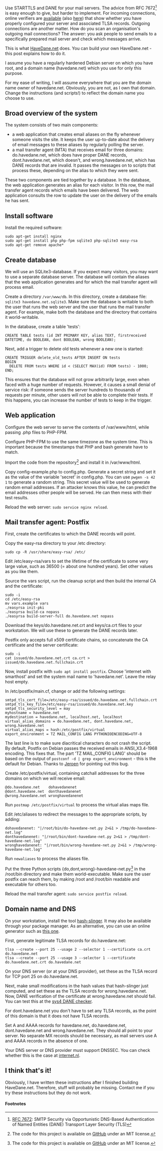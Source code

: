Use STARTTLS and DANE for your mail servers. The advice from RFC 7672[^1] is easy enough to give, but harder to implement. For incoming connections, online verifiers are [available](https://en.internet.nl/) (also [here](https://dane.sys4.de/)) that show whether you have properly configured your server and associated TLSA records. Outgoing connections are another matter. How do you scan an organisation's outgoing mail connections? The answer: you ask people to send emails to a specifically prepared mail server and check which messages arrive.

This is what [HaveDane.net](https://havedane.net) does. You can build your own HaveDane.net - this post explains how to do it.

I assume you have a regularly hardened Debian server on which you have root, and a domain name (havedane.net) which you use for only this purpose.

For my ease of writing, I will assume everywhere that you are the domain name owner of havedane.net. Obviously, you are not, as I own that domain. Change the instructions (and scripts!) to reflect the domain name you choose to use.

## Broad overview of the system

The system consists of two main components:

* a web application that creates email aliases on the fly whenever someone visits the site. It keeps the user up-to-date about the delivery of email messages to these aliases by regularly polling the server.
* a mail transfer agent (MTA) that receives email for three domains: do.havedane.net, which does have proper DANE records, dont.havedane.net, which doesn't, and wrong.havedane.net, which has DANE records that are invalid. It passes the messages on to scripts that process these, depending on the alias to which they were sent.

These two components are tied together by a database. In the database, the web application generates an alias for each visitor. In this row, the mail transfer agent records which emails have been delivered. The web application consults the row to update the user on the delivery of the emails he has sent.

## Install software

Install the required software:

    sudo apt-get install nginx
    sudo apt-get install php php-fpm sqlite3 php-sqlite3 easy-rsa
    sudo apt-get remove apache*

## Create database

We will use an SQLite3-database. If you expect many visitors, you may want to use a separate database server. The database will contain the aliases that the web application generates and for which the mail transfer agent will process email.

Create a directory `/var/www/db`. In this directory, create a database file: `sqlite3 havedane.net.sqlite3`. Make sure the database is writable to both the user that runs the web server and the user that runs the mail transfer agent. For example, make both the database and the directory that contains it world-writable.

In the database, create a table 'tests':

    CREATE TABLE tests (id INT PRIMARY KEY, alias TEXT, firstreceived DATETIME, do BOOLEAN, dont BOOLEAN, wrong BOOLEAN);

Next, add a trigger to delete old tests whenever a new one is started:

    CREATE TRIGGER delete_old_tests AFTER INSERT ON tests
    BEGIN
      DELETE FROM tests WHERE id < (SELECT MAX(id) FROM tests) - 1000;
    END;

This ensures that the database will not grow arbitrarily large, even when faced with a huge number of requests. However, it causes a small denial of service risk: if someone sends the server hundreds to thousands of requests per minute, other users will not be able to complete their tests. If this happens, you can increase the number of tests to keep in the trigger.

## Web application

Configure the web server to serve the contents of /var/www/html, while passing .php files to PHP-FPM.

Configure PHP-FPM to use the same timezone as the system time. This is important because the timestamps that PHP and bash generate have to match.

Import the code from the repository[^2] and install it in /var/www/html.

Copy config-example.php to config.php. Generate a secret string and set it as the value of the variable 'secret' in config.php. You can use `pwgen -s 42 1` to generate a random string. This secret value will be used to generate random email addresses. If an attacker knows this value, he can predict the email addresses other people will be served. He can then mess with their test results.

Reload the web server: `sudo service nginx reload`.

## Mail transfer agent: Postfix

First, create the certificates to which the DANE records will point.

Copy the easy-rsa directory to your /etc directory:

    sudo cp -R /usr/share/easy-rsa/ /etc/

Edit /etc/easy-rsa/vars to set the lifetime of the certificate to some very large value, such as 36500 (= about one hundred years). Set other values as you like them.

Source the vars script, run the cleanup script and then build the internal CA and the certificate:

    sudo -i
    cd /etc/easy-rsa
    mv vars.example vars
    ./easyrsa init-pki
    ./easyrsa build-ca nopass
    ./easyrsa build-server-full do.havedane.net nopass

Download the keys/do.havedane.net.crt and keys/ca.crt files to your workstation. We will use these to generate the DANE records later.

Postfix only accepts full x509 certificate chains, so concatenate the CA certificate and the server certificate:

    sudo -i
    cat issued/do.havedane.net.crt ca.crt > issued/do.havedane.net.fullchain.crt

Now, install postfix with `sudo apt install postfix`. Choose 'internet with smarthost' and set the system mail name to 'havedane.net'. Leave the relay host empty.

In /etc/postfix/main.cf, change or add the following settings:

    smtpd_tls_cert_file=/etc/easy-rsa/issued/do.havedane.net.fullchain.crt
    smtpd_tls_key_file=/etc/easy-rsa/issued/do.havedane.net.key
    smtpd_tls_security_level = may
    myhostname = havedane.net
    mydestination = havedane.net, localhost.net, localhost
    virtual_alias_domains = do.havedane.net, dont.havedane.net, wrong.havedane.net
    virtual_alias_maps = hash:/etc/postfix/virtual
    export_environment = TZ MAIL_CONFIG LANG PYTHONIOENCODING=UTF-8

The last line is to make sure diacritical characters do not crash the script. By default, Postfix on Debian passes the received emails in ANSI_X3.4-1968 encoding. This fixes that. The part 'TZ MAIL_CONFIG LANG' should be based on the output of `postconf -d | grep export_environment` - this is the default for Debian. Thanks to [Jeroen](https://twitter.com/1sand0s) for pointing out this bug.

Create /etc/postfix/virtual, containing catchall addresses for the three domains on which we will receive email:

    @do.havedane.net    dohavedanenet
    @dont.havedane.net  donthavedanenet
    @wrong.havedane.net wronghavedanenet

Run `postmap /etc/postfix/virtual` to process the virtual alias maps file.

Edit /etc/aliases to redirect the messages to the appropriate scripts, by adding:

    dohavedanenet: "|/root/bin/do-havedane-net.py 2>&1 > /tmp/do-havedane-net.log"
    donthavedanenet: "|/root/bin/dont-havedane-net.py 2>&1 > /tmp/dont-havedane-net.log"
    wronghavedanenet: "|/root/bin/wrong-havedane-net.py 2>&1 > /tmp/wrong-havedane-net.log"

Run `newaliases` to process the aliases file.

Put the three Python scripts {do,dont,wrong}-havedane-net.py[^2] in the /root/bin directory and make them world-executable. Make sure the user postfix can reach them, by making /root and /root/bin readable and executable for others too.

Reload the mail transfer agent: `sudo service postfix reload`.

## Domain name and DNS

On your workstation, install the tool [hash-slinger](https://github.com/letoams/hash-slinger). It may also be available through your package manager. As an alternative, you can use an online generator such as [this one](https://www.huque.com/bin/gen_tlsa).

First, generate legitimate TLSA records for do.havedane.net:

    tlsa --create --port 25 --usage 2 --selector 1 --certificate ca.crt do.havedane.net
    tlsa --create --port 25 --usage 3 --selector 1 --certificate do.havedane.net.crt do.havedane.net

On your DNS server (or at your DNS provider), set these as the TLSA record for TCP port 25 on do.havedane.net.

Next, make small modifications in the hash values that hash-slinger just computed, and set these as the TLSA records for wrong.havedane.net. Now, DANE verification of the certificate at wrong.havedane.net should fail. You can test this at the [sys4 DANE checker](https://dane.sys4.de).

For dont.havedane.net you don't have to set any TLSA records, as the point of this domain is that it does not have TLSA records.

Set A and AAAA records for havedane.net, do.havedane.net, dont.havedane.net and wrong.havedane.net. They should all point to your server. No separate MX records should be necessary, as mail servers use A and AAAA records in the absence of one.

Your DNS server or DNS provider must support DNSSEC. You can check whether this is the case at [internet.nl](https://en.internet.nl).

## I think that's it!

Obviously, I have written these instructions after I finished building HaveDane.net. Therefore, stuff will probably be missing. Contact me if you try these instructions but they do not work.

#### Footnotes

[^1]: [RFC 7672](https://datatracker.ietf.org/doc/rfc7672/): SMTP Security via Opportunistic DNS-Based Authentication of Named Entities (DANE) Transport Layer Security (TLS)
[^2]: The code for this project is available on [GitHub](https://github.com/Pi2048/havedane) under an MIT license.
